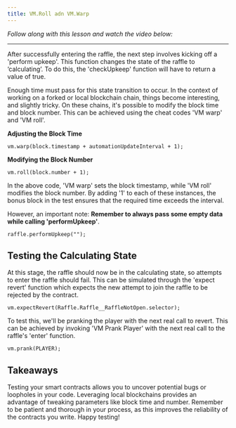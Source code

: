 ```yaml
---
title: VM.Roll adn VM.Warp
---
```


_Follow along with this lesson and watch the video below:_



---

After successfully entering the raffle, the next step involves kicking off a 'perform upkeep'. This function changes the state of the raffle to ‘calculating’. To do this, the 'checkUpkeep' function will have to return a value of true.

Enough time must pass for this state transition to occur. In the context of working on a forked or local blockchain chain, things become interesting, and slightly tricky. On these chains, it's possible to modify the block time and block number. This can be achieved using the cheat codes 'VM warp' and 'VM roll'.

**Adjusting the Block Time**

```shell
vm.warp(block.timestamp + automationUpdateInterval + 1);
```

**Modifying the Block Number**

```shell
vm.roll(block.number + 1);
```

In the above code, 'VM warp' sets the block timestamp, while 'VM roll' modifies the block number. By adding '1' to each of these instances, the bonus block in the test ensures that the required time exceeds the interval.

However, an important note: **Remember to always pass some empty data while calling 'performUpkeep'**.

```shell
raffle.performUpkeep("");
```

## Testing the Calculating State

At this stage, the raffle should now be in the calculating state, so attempts to enter the raffle should fail. This can be simulated through the 'expect revert' function which expects the new attempt to join the raffle to be rejected by the contract.

```shell
vm.expectRevert(Raffle.Raffle__RaffleNotOpen.selector);
```

To test this, we'll be pranking the player with the next real call to revert. This can be achieved by invoking 'VM Prank Player' with the next real call to the raffle's 'enter' function.

```shell
vm.prank(PLAYER);
```

## Takeaways

Testing your smart contracts allows you to uncover potential bugs or loopholes in your code. Leveraging local blockchains provides an advantage of tweaking parameters like block time and number. Remember to be patient and thorough in your process, as this improves the reliability of the contracts you write. Happy testing!
